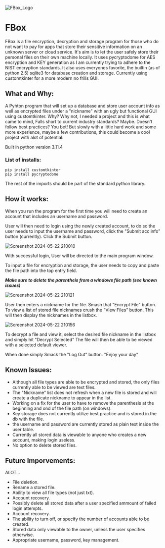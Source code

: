![FBox_Logo](https://github.com/PaperKnives/FBox/assets/151085561/8335936d-3ee5-42fe-b49d-7712f15fa8fc)
# FBox
FBox is a file encryption, decryption and storage program for those who do not want to pay for apps that store their
sensitive information on an unknown server or cloud service. It's aim is to let the user safely store their personal files
on their own machine locally. It uses pycryptodome for AES encryption and KEY generation as I am currently trying to adhere
to the NIST encryption standards. It also uses everyones favorite, the builtin (as of python 2.5) sqlite3 for database creation
and storage. Currently using customtkinter for a more modern no frills GUI.
## What and Why:
A Pyhton program that will set up a database and store user account info as well as encrypted files under 
a "nickname" with an ugly but functional GUI using customtkinter. Why? Why not, I needed a project and this is what 
came to mind, Falls short to current industry standards? Maybe. Doesn't follow best practices? You bet! But slowly
with a little hard work and some more experience, maybe a few contributions, this could become a cool project 
with alot of potential. 

Built in python version 3.11.4

### List of installs: 
```
pip install customtkinter
pip install pycryptodome
```
The rest of the imports should be part of the standard python library.

## How it works:
When you run the program for the first time you will need to create an account that includes an username and password.

User will then need to login using the newly created account, to do so the user needs to input the username and password,
click the "Submit acc info" button (currently).
Click the Submit button.

![Screenshot 2024-05-22 210010](https://github.com/PaperKnives/FBox/assets/151085561/f690fc91-c07e-49cb-9382-cd3a587a7724)

With successful login, User will be directed to the main program window.

To input a file for encryption and storage, the user needs to copy and paste the file path into the top entry field.

***Make sure to delete the parentheis from a windows file path (see known issues)***

![Screenshot 2024-05-22 210121](https://github.com/PaperKnives/FBox/assets/151085561/e2119184-97ae-41ee-bbf4-16d5dfa3a9d1)

User then enters a nickname for the file.
Smash that "Encrypt File" button.
To view a list of stored file nicknames crush the "View Files" button.
This will then display the nicknames in the listbox.

![Screenshot 2024-05-22 210156](https://github.com/PaperKnives/FBox/assets/151085561/97e59bdc-1b32-4f5b-830c-00caa9554298)

To decrypt a file and view it, select the desired file nickname in the listbox and simply hit "Decrypt Selected"
The file will then be able to be viewed with a selected default viewer.

When done simply Smack the "Log Out" button.
"Enjoy your day"

## Known Issues:
- Although all file types are able to be encrypted and stored, the only files currently able to be viewed are text files.
- The "Nickname" list does not refresh when a new file is stored and will create a duplicate nickname to appear in the list.
- Working on a fix for the user to have to remove the parenthesis at the beginning and ond of the file path (on windows).
- Key storage does not currently utilize best practice and is stored in the db with the file.
- the username and password are currently stored as plain text inside the user table.
- Currently all stored data is viewable to anyone who creates a new account, making login useless.
- No option to delete stored files.

## Future Imporvements:
ALOT...
- File deletion.
- Rename a stored file.
- Ability to view all file types (not just txt).
- Account recovery.
- Possibly delete all stored data after a user specified ammount of failed login attempts.
- Account recovery.
- The ability to turn off, or specify the number of accounts able to be created.
- Stored data only viewable to the owner, unless the user specifies otherwise.
- Appropriate username, password, key management.






